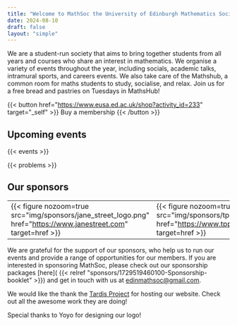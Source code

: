 ```yaml
---
title: "Welcome to MathSoc the University of Edinburgh Mathematics Society!"
date: 2024-08-10
draft: false
layout: "simple"
---
```

We are a student-run society that aims to bring together students from all years and courses who share an interest in mathematics. We organise a variety of events throughout the year, including socials, academic talks, intramural sports, and careers events. We also take care of the Mathshub, a common room for maths students to study, socialise, and relax.
Join us for a free bread and pastries on Tuesdays in MathsHub!

{{< button href="https://www.eusa.ed.ac.uk/shop?activity_id=233" target="_self" >}}
Buy a membership
{{< /button >}}

## Upcoming events

{{< events >}}

{{< problems >}}

## Our sponsors
<!-- this is a slightly janky way to make side by side images which can be clicked on to go to linkes by using a markdown table and figures -->
| | | | |
|---|---|---|---|
| {{< figure nozoom=true src="img/sponsors/jane_street_logo.png" href="https://www.janestreet.com" target=href >}} |{{< figure nozoom=true src="img/sponsors/tpp_logo.png" href="https://www.tpp-uk.com" target=href >}}| {{< figure nozoom=true src="img/sponsors/SUSQUEHANNA.png" href="https://sig.com/" target=href >}}| {{< figure nozoom=true src="img/sponsors/Optiver.png" href="http://www.optiver.com/" target=href >}} | {{< figure nozoom=true src="img/sponsors/DaVinci.png" href="https://davincitrading.com/" target=href >}}| {{< figure nozoom=true src="img/sponsors/bar50.png" href="https://maps.app.goo.gl/bnaxN64UooagyDv86" target=href >}} | {{< figure nozoom=true src="img/sponsors/pilgrim-bar-logo-2020.jpg" href="https://www.pilgrimbar.co.uk/" target=href >}}|

We are grateful for the support of our sponsors, who help us to run our events and provide a range of opportunities for our members. If you are interested in sponsoring MathSoc, please check out our sponsorship packages [here]( {{< relref "sponsors/1729519460100-Sponsorship-booklet" >}}) and get in touch with us at [edinmathsoc@gmail.com](mailto:edinmathsoc@gmail.com?subject=Sponsorship%20Enquiry).

We would like the thank the [Tardis Project](https://tardisproject.uk) for hosting our website. Check out all the awesome work they are doing!

Special thanks to Yoyo for designing our logo!

